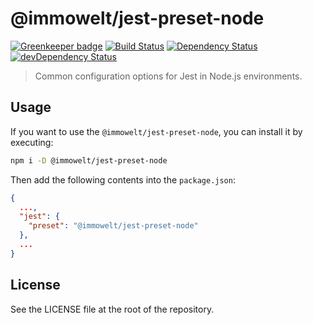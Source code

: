 # @immowelt/jest-preset-node

[![Greenkeeper badge](https://badges.greenkeeper.io/ImmoweltHH/jest-preset-node.svg)](https://greenkeeper.io/)
[![Build Status](https://travis-ci.org/ImmoweltHH/jest-preset-node.svg?branch=master)](https://travis-ci.org/ImmoweltHH/jest-preset-node)
[![Dependency Status](https://david-dm.org/ImmoweltHH/jest-preset-node.svg)](https://david-dm.org/ImmoweltHH/jest-preset-node)
[![devDependency Status](https://david-dm.org/ImmoweltHH/jest-preset-node/dev-status.svg)](https://david-dm.org/ImmoweltHH/jest-preset-node#info=devDependencies&view=table)

> Common configuration options for Jest in Node.js environments.

## Usage
If you want to use the  `@immowelt/jest-preset-node`, you can install it by executing:
```bash
npm i -D @immowelt/jest-preset-node
```

Then add the following contents into the `package.json`:

```json
{
  ...,
  "jest": {
    "preset": "@immowelt/jest-preset-node"
  },
  ...
}
```

## License
See the LICENSE file at the root of the repository.
